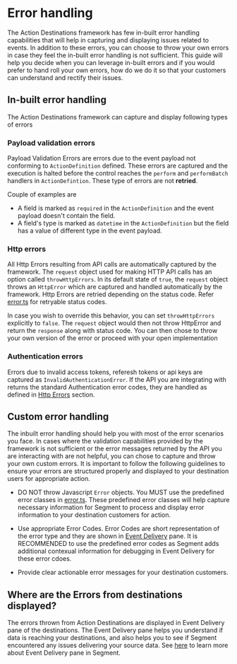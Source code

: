 # Error handling

The Action Destinations framework has few in-built error handling capabilities that will help in capturing and displaying issues related to events. In addition to these errors, you can choose to throw your own errors in case they feel the in-built error handling is not sufficient. This guide will help you decide when you can leverage in-built errors and if you would prefer to hand roll your own errors, how do we do it so that your customers can understand and rectify their issues.

## In-built error handling

The Action Destinations framework can capture and display following types of errors

### Payload validation errors

Payload Validation Errors are errors due to the event payload not conforming to `ActionDefinition` defined. These errors are captured and the execution is halted before
the control reaches the `perform` and `performBatch` handlers in `ActionDefintion`. These type of errors are not **retried**.

Couple of examples are

- A field is marked as `required` in the `ActionDefinition` and the event payload doesn't contain the field.
- A field's type is marked as `datetime` in the `ActionDefinition` but the field has a value of different type in the event payload.

### Http errors

All Http Errors resulting from API calls are automatically captured by the framework. The `request` object used for making HTTP API calls has an option called `throwHttpErrors`. In its default state of `true`, the `request` object throws an `HttpError` which are captured and handled automatically by the framework. Http Errors are retried depending on the status code. Refer [error.ts](../packages/core/src/errors.ts) for retryable status codes.

In case you wish to override this behavior, you can set `throwHttpErrors` explicitly to `false`. The `request` object would then not throw HttpError and return the `response` along with status code. You can then chose to throw your own version of the error or proceed with your open implementation

### Authentication errors

Errors due to invalid access tokens, referesh tokens or api keys are captured as `InvalidAuthenticationError`. If the API you are integrating with returns the standard Authentication error codes, they are handled as defined in [Http Errors](error-handling.md#http-errors) section.

## Custom error handling

The inbuilt error handling should help you with most of the error scenarios you face. In cases where the validation capabilities provided by the framework is not sufficient or the error messages returned by the API you are interacting with are not helpful, you can chose to capture and throw your own custom errors. It is important to follow the following guidelines to ensure your errors are structured properly and displayed to your destination users for appropriate action.

- DO NOT throw Javascript `Error` objects. You MUST use the predefined error classes in [error.ts](../packages/core/src/errors.ts). These predefined error classes will help capture necessary information for Segment to process and display error information to your destination customers for action.

- Use appropriate Error Codes. Error Codes are short representation of the error type and they are shown in [Event Delivery](error-handling.md/#where-are-the-errors-from-destinations-displayed) pane. It is RECOMMENDED to use the predefined error codes as Segment adds additional contexual information for debugging in Event Delivery for these error cdoes.

- Provide clear actionable error messages for your destination customers.

## Where are the Errors from destinations displayed?

The errors thrown from Action Destinations are displayed in Event Delivery pane of the destinations. The Event Delivery pane helps you understand if data is reaching your destinations, and also helps you to see if Segment encountered any issues delivering your source data. See [here](https://segment.com/docs/connections/event-delivery/) to learn more about Event Delivery pane in Segment.
